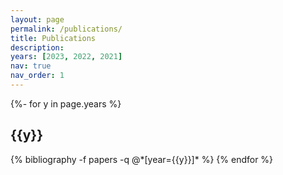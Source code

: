 ```yaml
---
layout: page
permalink: /publications/
title: Publications
description: 
years: [2023, 2022, 2021]
nav: true
nav_order: 1
---
```

<!-- _pages/publications.md -->
<div class="publications">


{%- for y in page.years %}
  <h2 class="year">{{y}}</h2>
  {% bibliography -f papers -q @*[year={{y}}]* %}
{% endfor %}

</div>
